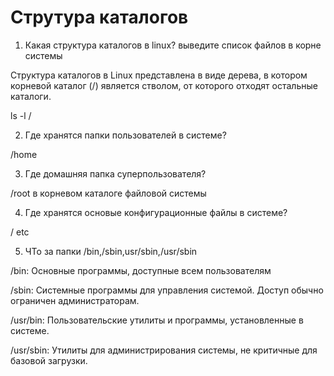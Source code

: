 # Струтура каталогов

1) Какая структура каталогов в linux? выведите список файлов в корне системы

Структура каталогов в Linux представлена в виде дерева, в котором корневой каталог (/) является стволом, от которого отходят остальные каталоги.

ls -l /

2) Где хранятся папки пользователей в системе?

/home

3) Где домашняя папка суперпользователя?

/root в корневом каталоге файловой системы

4) Где хранятся основые конфигурационные файлы в системе?

/ etc

5) ЧТо за папки /bin,/sbin,usr/sbin,/usr/sbin

 /bin: Основные программы, доступные всем пользователям 
 
 /sbin: Системные программы для управления системой. Доступ обычно ограничен администраторам.
 
 /usr/bin: Пользовательские утилиты и программы, установленные в системе. 
 
 /usr/sbin: Утилиты для администрирования системы, не критичные для базовой загрузки.

